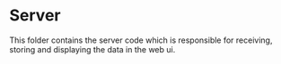 # Server

This folder contains the server code which is responsible for receiving, storing and displaying the data in the web ui.
